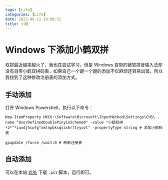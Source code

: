 ```yaml
---
tags: [Life]
categories: [Life]
date: 2022-08-12 10:08:51
title: 小鹤
---
```

# Windows 下添加小鹤双拼

双拼最近越来越火了，我也在尝试学习，但是 Windows 自带的微软拼音输入法却没有自带小鹤双拼码表，如果自己一个键一个键的添加不仅麻烦还容易出错，所以我找到了这种修改注册表的添加方式。

## 手动添加

打开 Windows Powershell，执行以下命令：
```shell
New-ItemProperty HKCU:\Software\Microsoft\InputMethod\Settings\CHS\ -name "UserDefinedDoublePinyinScheme0" -value "小鹤双拼*2*^*iuvdjhcwfg^xmlnpbksqszxkrltvyovt" -propertyType string # 添加小鹤码表

gpupdate /force /wait:0 # 刷新注册表
```

## 自动添加

可以在本站 [此处](https://blog.booling.cn/files/xiaohe.ps1) 下载 `.ps1` 脚本，运行即可。
